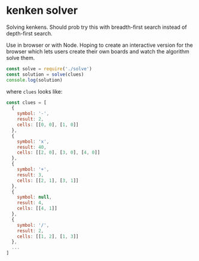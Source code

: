 # kenken solver

Solving kenkens. Should prob try this with breadth-first search instead of
depth-first search.

Use in browser or with Node. Hoping to create an interactive version for the
browser which lets users create their own boards and watch the algorithm solve
them.

```js
const solve = require('./solve')
const solution = solve(clues)
console.log(solution)
```

where `clues` looks like:

```js
const clues = [
  {
    symbol: '-',
    result: 2,
    cells: [[0, 0], [1, 0]]
  },
  {
    symbol: 'x',
    result: 40,
    cells: [[2, 0], [3, 0], [4, 0]]
  },
  {
    symbol: '+',
    result: 3,
    cells: [[2, 1], [3, 1]]
  },
  {
    symbol: null,
    result: 4,
    cells: [[4, 1]]
  },
  {
    symbol: '/',
    result: 2,
    cells: [[1, 2], [1, 3]]
  },
  ...
]
```

